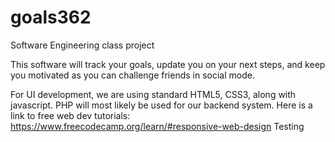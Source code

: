 # goals362
Software Engineering class project

This software will track your goals, update you on your next steps, and keep you motivated as you can challenge friends in social mode.

For UI development, we are using standard HTML5, CSS3, along with javascript. PHP will most likely be used for our backend system.
Here is a link to free web dev tutorials: https://www.freecodecamp.org/learn/#responsive-web-design
Testing